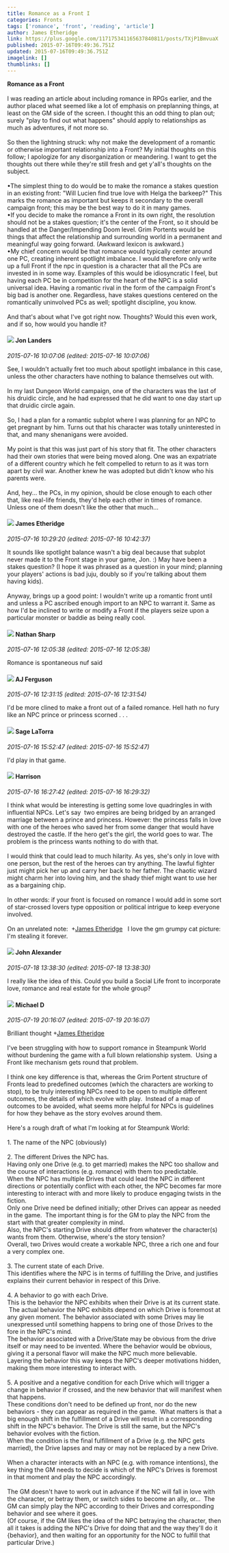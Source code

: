 ```yaml
---
title: Romance as a Front I
categories: Fronts
tags: ['romance', 'front', 'reading', 'article']
author: James Etheridge
link: https://plus.google.com/117175341165637840811/posts/TXjP1BmvuaX
published: 2015-07-16T09:49:36.751Z
updated: 2015-07-16T09:49:36.751Z
imagelink: []
thumblinks: []
---
```


<b>Romance as a Front</b><br /><br />I was reading an article about including romance in RPGs earlier, and the author placed what seemed like a lot of emphasis on preplanning things, at least on the GM side of the screen. I thought this an odd thing to plan out; surely &quot;play to find out what happens&quot; should apply to relationships as much as adventures, if not more so.<br /><br />So then the lightning struck: why not make the development of a romantic or otherwise important relationship into a Front? My initial thoughts on this follow; I apologize for any disorganization or meandering. I want to get the thoughts out there while they&#39;re still fresh and get y&#39;all&#39;s thoughts on the subject.<br /><br />•The simplest thing to do would be to make the romance a stakes question in an existing front: &quot;Will Lucien find true love with Helga the barkeep?&quot; This marks the romance as important but keeps it secondary to the overall campaign front; this may be the best way to do it in many games.<br />•If you decide to make the romance a Front in its own right, the resolution should not be a stakes question; it&#39;s the center of the Front, so it should be handled at the Danger/Impending Doom level. Grim Portents would be things that affect the relationship and surrounding world in a permanent and meaningful way going forward. (Awkward lexicon is awkward.)<br />•My chief concern would be that romance would typically center around one PC, creating inherent spotlight imbalance. I would therefore only write up a full Front if the npc in question is a character that all the PCs are invested in in some way. Examples of this would be idiosyncratic I feel, but having each PC be in competition for the heart of the NPC is a solid universal idea. Having a romantic rival in the form of the campaign Front&#39;s big bad is another one. Regardless, have stakes questions centered on the romantically uninvolved PCs as well; spotlight discipline, you know.<br /><br />And that&#39;s about what I&#39;ve got right now. Thoughts? Would this even work, and if so, how would you handle it?
<div id='comment z12sf50icqj4ebnoy04cfztxoyjhu504ttg0k'>
  <h4><img src='{{site.baseurl}}//images/avatars/107333235800153192973_photo.jpg'> Jon Landers</h4>
      <p><cite>2015-07-16 10:07:06 (edited: 2015-07-16 10:07:06)</cite></p>
        <p>See, I wouldn&#39;t actually fret too much about spotlight imbalance in this case, unless the other characters have nothing to balance themselves out with.<br /><br />In my last Dungeon World campaign, one of the characters was the last of his druidic circle, and he had expressed that he did want to one day start up that druidic circle again.<br /><br />So, I had a plan for a romantic subplot where I was planning for an NPC to get pregnant by him. Turns out that his character was totally uninterested in that, and many shenanigans were avoided.<br /><br />My point is that this was just part of his story that fit. The other characters had their own stories that were being moved along. One was an expatriate of a different country which he felt compelled to return to as it was torn apart by civil war. Another knew he was adopted but didn&#39;t know who his parents were.<br /><br />And, hey... the PCs, in my opinion, should be close enough to each other that, like real-life friends, they&#39;d help each other in times of romance. Unless one of them doesn&#39;t like the other that much...</p>
</div>
        

<div id='comment z12sf50icqj4ebnoy04cfztxoyjhu504ttg0k'>
  <h4><img src='{{site.baseurl}}//images/avatars/117175341165637840811_photo.jpg'> James Etheridge</h4>
      <p><cite>2015-07-16 10:29:20 (edited: 2015-07-16 10:42:37)</cite></p>
        <p>It sounds like spotlight balance wasn&#39;t a big deal because that subplot never made it to the Front stage in your game, Jon. :) May have been a stakes question? (I hope it was phrased as a question in your mind; planning your players&#39; actions is bad juju, doubly so if you&#39;re talking about them having kids).<br /><br />Anyway, brings up a good point: I wouldn&#39;t write up a romantic front until and unless a PC ascribed enough import to an NPC to warrant it. Same as how I&#39;d be inclined to write or modify a Front if the players seize upon a particular monster or baddie as being really cool.</p>
</div>
        

<div id='comment z12sf50icqj4ebnoy04cfztxoyjhu504ttg0k'>
  <h4><img src='{{site.baseurl}}//images/avatars/109376274837829810134_photo.jpg'> Nathan Sharp</h4>
      <p><cite>2015-07-16 12:05:38 (edited: 2015-07-16 12:05:38)</cite></p>
        <p>Romance is spontaneous nuf said</p>
</div>
        

<div id='comment z12sf50icqj4ebnoy04cfztxoyjhu504ttg0k'>
  <h4><img src='{{site.baseurl}}//images/avatars/109986174939032907879_photo.jpg'> AJ Ferguson</h4>
      <p><cite>2015-07-16 12:31:15 (edited: 2015-07-16 12:31:54)</cite></p>
        <p>I&#39;d be more clined to make a front out of a failed romance. Hell hath no fury like an NPC prince or princess scorned . . .</p>
</div>
        

<div id='comment z12sf50icqj4ebnoy04cfztxoyjhu504ttg0k'>
  <h4><img src='{{site.baseurl}}//images/avatars/117415966179711277938_photo.jpg'> Sage LaTorra</h4>
      <p><cite>2015-07-16 15:52:47 (edited: 2015-07-16 15:52:47)</cite></p>
        <p>I&#39;d play in that game.</p>
</div>
        

<div id='comment z12sf50icqj4ebnoy04cfztxoyjhu504ttg0k'>
  <h4><img src='{{site.baseurl}}//images/avatars/114186342843586498680_photo.jpg'> Harrison</h4>
      <p><cite>2015-07-16 16:27:42 (edited: 2015-07-16 16:29:32)</cite></p>
        <p>I think what would be interesting is getting some love quadringles in with influential NPCs. Let&#39;s say  two empires are being bridged by an arranged marriage between a prince and princess. However: the princess falls in love with one of the heroes who saved her from some danger that would have destroyed the castle. If the hero get&#39;s the girl, the world goes to war. The problem is the princess wants nothing to do with that. <br /><br />I would think that could lead to much hilarity. As yes, she&#39;s only in love with one person, but the rest of the heroes can try anything. The lawful fighter just might pick her up and carry her back to her father. The chaotic wizard might charm her into loving him, and the shady thief might want to use her as a bargaining chip. <br /><br />In other words: if your front is focused on romance I would add in some sort of star-crossed lovers type opposition or political intrigue to keep everyone involved.<br /><br />On an unrelated note:  <span class="proflinkWrapper"><span class="proflinkPrefix">+</span><a class="proflink" href="https://plus.google.com/112998770467045642274" oid="112998770467045642274">James Etheridge</a></span>   I love the gm grumpy cat picture: I&#39;m stealing it forever.</p>
</div>
        

<div id='comment z12sf50icqj4ebnoy04cfztxoyjhu504ttg0k'>
  <h4><img src='{{site.baseurl}}//images/avatars/103569885920077820324_photo.jpg'> John Alexander</h4>
      <p><cite>2015-07-18 13:38:30 (edited: 2015-07-18 13:38:30)</cite></p>
        <p>I really like the idea of this. Could you build a Social Life front to incorporate love, romance and real estate for the whole group?</p>
</div>
        

<div id='comment z12sf50icqj4ebnoy04cfztxoyjhu504ttg0k'>
  <h4><img src='{{site.baseurl}}//images/avatars/106207499701502364297_photo.jpg'> Michael D</h4>
      <p><cite>2015-07-19 20:16:07 (edited: 2015-07-19 20:16:07)</cite></p>
        <p>Brilliant thought <span class="proflinkWrapper"><span class="proflinkPrefix">+</span><a class="proflink" href="https://plus.google.com/117175341165637840811" oid="117175341165637840811">James Etheridge</a></span> <br /><br />I&#39;ve been struggling with how to support romance in Steampunk World without burdening the game with a full blown relationship system.  Using a Front like mechanism gets round that problem.<br /><br />I think one key difference is that, whereas the Grim Portent structure of Fronts lead to predefined outcomes (which the characters are working to stop), to be truly interesting NPCs need to be open to multiple different outcomes, the details of which evolve with play.  Instead of a map of outcomes to be avoided, what seems more helpful for NPCs is guidelines for how they behave as the story evolves around them.<br /><br />Here&#39;s a rough draft of what I&#39;m looking at for Steampunk World:<br /><br />1. The name of the NPC (obviously)<br /><br />2. The different Drives the NPC has.  <br />Having only one Drive (e.g. to get married) makes the NPC too shallow and the course of interactions (e.g. romance) with them too predictable.<br />When the NPC has multiple Drives that could lead the NPC in different directions or potentially conflict with each other, the NPC becomes far more interesting to interact with and more likely to produce engaging twists in the fiction.<br />Only one Drive need be defined initially; other Drives can appear as needed in the game.  The important thing is for the GM to play the NPC from the start with that greater complexity in mind.<br />Also, the NPC&#39;s starting Drive should differ from whatever the character(s) wants from them. Otherwise, where&#39;s the story tension?<br />Overall, two Drives would create a workable NPC, three a rich one and four a very complex one.<br /><br />3. The current state of each Drive.<br />This identifies where the NPC is in terms of fulfilling the Drive, and justifies explains their current behavior in respect of this Drive.<br /><br />4. A behavior to go with each Drive.  <br />This is the behavior the NPC exhibits when their Drive is at its current state.  The actual behavior the NPC exhibits depend on which Drive is foremost at any given moment. The behavior associated with some Drives may lie unexpressed until something happens to bring one of those Drives to the fore in the NPC&#39;s mind.<br />The behavior associated with a Drive/State may be obvious from the drive itself or may need to be invented. Where the behavior would be obvious, giving it a personal flavor will make the NPC much more believable.<br />Layering the behavior this way keeps the NPC&#39;s deeper motivations hidden, making them more interesting to interact with.<br /><br />5. A positive and a negative condition for each Drive which will trigger a change in behavior if crossed, and the new behavior that will manifest when that happens.<br />These conditions don&#39;t need to be defined up front, nor do the new behaviors - they can appear as required in the game.  What matters is that a big enough shift in the fulfillment of a Drive will result in a corresponding shift in the NPC&#39;s behavior. The Drive is still the same, but the NPC&#39;s behavior evolves with the fiction.<br />When the condition is the final fulfillment of a Drive (e.g. the NPC gets married), the Drive lapses and may or may not be replaced by a new Drive.<br /><br />When a character interacts with an NPC (e.g. with romance intentions), the key thing the GM needs to decide is which of the NPC&#39;s Drives is foremost in that moment and play the NPC accordingly.<br /><br />The GM doesn&#39;t have to work out in advance if the NC will fall in love with the character, or betray them, or switch sides to become an ally, or...  The GM can simply play the NPC according to their Drives and corresponding behavior and see where it goes.  <br />(Of course, if the GM likes the idea of the NPC betraying the character, then all it takes is adding the NPC&#39;s Drive for doing that and the way they&#39;ll do it {behavior}, and then waiting for an opportunity for the NOC to fulfill that particular Drive.)</p>
</div>
        